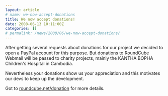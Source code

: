 ```yaml
---
layout: article
# name: we-now-accept-donations
title: We now accept donations!
date: 2008-06-13 10:11:00Z
categories: []
# permalink: /news/2008/06/we-now-accept-donations/
---
```

After getting several requests about donations for our project we decided to open a PayPal account for this purpose. But donations to RoundCube Webmail will be passed to charity projects, mainly the KANTHA BOPHA Children's Hospital in Cambodia. 

Nevertheless your donations show us your appreciation and this motivates our devs to keep up the development.

Got to [roundcube.net/donation](http://roundcube.net/donation) for more details.

